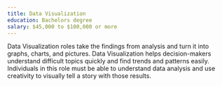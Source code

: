 ```yaml
---
title: Data Visualization
education: Bachelors degree
salary: $45,000 to $100,000 or more
---
```

Data Visualization roles take the findings from analysis and turn it into graphs, charts, and pictures. Data Visualization helps decision-makers understand difficult topics quickly and find trends and patterns easily. Individuals in this role must be able to understand data analysis and use creativity to visually tell a story with those results.